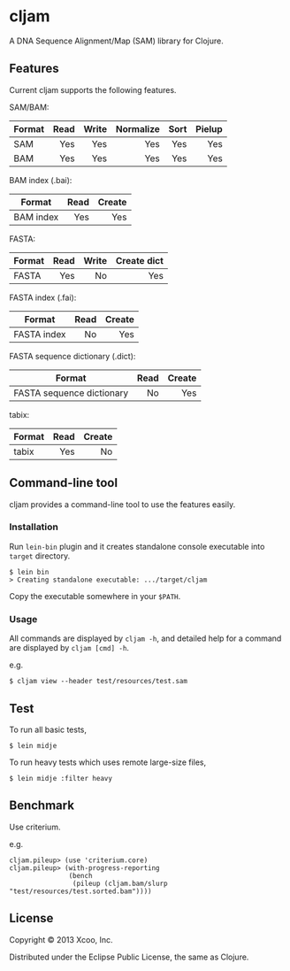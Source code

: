 # cljam

A DNA Sequence Alignment/Map (SAM) library for Clojure.

## Features

Current cljam supports the following features.

SAM/BAM:

| Format | Read | Write | Normalize | Sort | Pielup |
| ------ | ---: | ----: | --------: | ---: | -----: |
| SAM    |  Yes |   Yes |       Yes |  Yes |    Yes |
| BAM    |  Yes |   Yes |       Yes |  Yes |    Yes |

BAM index (.bai):

| Format     | Read | Create |
| ---------- | ---: | -----: |
| BAM index  |  Yes |    Yes |

FASTA:

| Format | Read | Write | Create dict |
| ------ | ---: | ----: | ----------: |
| FASTA  |  Yes |    No |         Yes |

FASTA index (.fai):

| Format      | Read | Create |
| ----------- | ---: | -----: |
| FASTA index |   No |    Yes |

FASTA sequence dictionary (.dict):

| Format                    | Read | Create |
| ------------------------- | ---: | -----: |
| FASTA sequence dictionary |   No |    Yes |

tabix:

| Format | Read | Create |
| ------ | ---: | -----: |
| tabix  |  Yes |     No |

## Command-line tool

cljam provides a command-line tool to use the features easily.

### Installation

Run `lein-bin` plugin and it creates standalone console executable into `target` directory.

    $ lein bin
    > Creating standalone executable: .../target/cljam

Copy the executable somewhere in your `$PATH`.

### Usage

All commands are displayed by `cljam -h`, and detailed help for a command are displayed by `cljam [cmd] -h`.

e.g.

    $ cljam view --header test/resources/test.sam

## Test

To run all basic tests,

    $ lein midje

To run heavy tests which uses remote large-size files,

    $ lein midje :filter heavy

## Benchmark

Use criterium.

e.g.

    cljam.pileup> (use 'criterium.core)
    cljam.pileup> (with-progress-reporting
                   (bench
                    (pileup (cljam.bam/slurp "test/resources/test.sorted.bam"))))

## License

Copyright © 2013 Xcoo, Inc.

Distributed under the Eclipse Public License, the same as Clojure.
